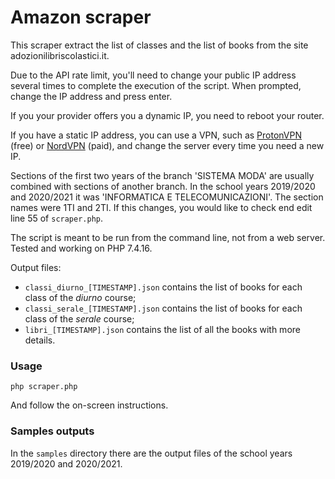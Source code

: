 # Amazon scraper

This scraper extract the list of classes and the list of books from the site adozionilibriscolastici.it.

Due to the API rate limit, you'll need to change your public IP address several times to complete the execution of the script. When prompted, change the IP address and press enter.

If you your provider offers you a dynamic IP, you need to reboot your router.

If you have a static IP address, you can use a VPN, such as [ProtonVPN](https://protonvpn.com/it/) (free) or [NordVPN](https://nordvpn.com/it/) (paid), and change the server every time you need a new IP.

Sections of the first two years of the branch 'SISTEMA MODA' are usually combined with sections of another branch. In the school years 2019/2020 and 2020/2021 it was 'INFORMATICA E TELECOMUNICAZIONI'. The section names were 1TI and 2TI. If this changes, you would like to check end edit line 55 of `scraper.php`.

The script is meant to be run from the command line, not from a web server.  
Tested and working on PHP 7.4.16.

Output files:
- `classi_diurno_[TIMESTAMP].json` contains the list of books for each class of the *diurno* course;
- `classi_serale_[TIMESTAMP].json` contains the list of books for each class of the *serale* course;
- `libri_[TIMESTAMP].json` contains the list of all the books with more details.

### Usage
```
php scraper.php
```
And follow the on-screen instructions.

### Samples outputs
In the `samples` directory there are the output files of the school years 2019/2020 and 2020/2021.
